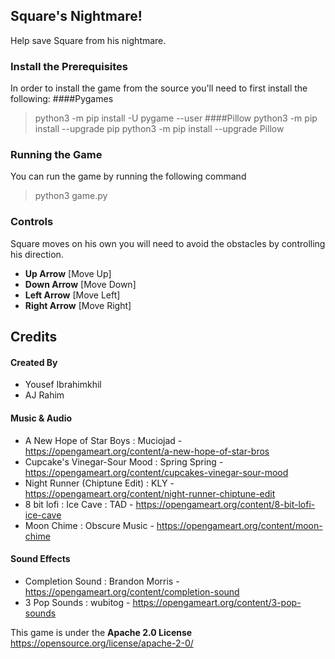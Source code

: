 ## Square's Nightmare!
Help save Square from his nightmare.

### Install the Prerequisites
In order to install the game from the source you'll need to first install the following:
####Pygames
>python3 -m pip install -U pygame --user
####Pillow
> python3 -m pip install --upgrade pip
> python3 -m pip install --upgrade Pillow

### Running the Game
You can run the game by running the following command
> python3 game.py

### Controls
Square moves on his own you will need to avoid the obstacles by controlling his direction.
- **Up Arrow** [Move Up]
- **Down Arrow** [Move Down]
- **Left Arrow** [Move Left]
- **Right Arrow** [Move Right]

## Credits

#### Created By
- Yousef Ibrahimkhil
- AJ Rahim

#### Music & Audio
- A New Hope of Star Boys : Muciojad - https://opengameart.org/content/a-new-hope-of-star-bros
- Cupcake's Vinegar-Sour Mood : Spring Spring - https://opengameart.org/content/cupcakes-vinegar-sour-mood
- Night Runner (Chiptune Edit) : KLY - https://opengameart.org/content/night-runner-chiptune-edit
- 8 bit lofi : Ice Cave : TAD - https://opengameart.org/content/8-bit-lofi-ice-cave
- Moon Chime : Obscure Music - https://opengameart.org/content/moon-chime


#### Sound Effects
- Completion Sound : Brandon Morris - https://opengameart.org/content/completion-sound
- 3 Pop Sounds : wubitog - https://opengameart.org/content/3-pop-sounds


This game is under the
**Apache 2.0 License**
https://opensource.org/license/apache-2-0/